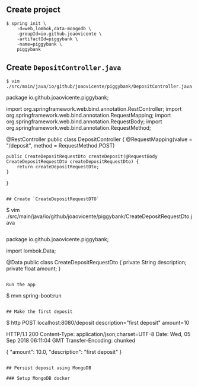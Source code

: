 ## Create project

```
$ spring init \
    -d=web,lombok,data-mongodb \
    -groupId=io.github.joaovicente \
    -artifactId=piggybank \
    -name=piggybank \
    piggybank
```



## Create `DepositController.java`

```
$ vim ./src/main/java/io/github/joaovicente/piggybank/DepositController.java
```
package io.github.joaovicente.piggybank;

import org.springframework.web.bind.annotation.RestController;
import org.springframework.web.bind.annotation.RequestMapping;
import org.springframework.web.bind.annotation.RequestBody;
import org.springframework.web.bind.annotation.RequestMethod;

@RestController
public class DepositController {
    @RequestMapping(value = "/deposit", method = RequestMethod.POST)

    public CreateDepositRequestDto createDeposit(@RequestBody CreateDepositRequestDto createDepositRequestDto) {
        return createDepositRequestDto;
    }
}
```

## Create `CreateDepositRequestDTO`

```
$ vim ./src/main/java/io/github/joaovicente/piggybank/CreateDepositRequestDto.java
```

```
package io.github.joaovicente.piggybank;

import lombok.Data;

@Data
public class CreateDepositRequestDto {
    private String description;
    private float amount;
}
```

Run the app
```
$ mvn spring-boot:run
```

## Make the first deposit

```
$ http POST localhost:8080/deposit description="first deposit" amount=10

HTTP/1.1 200 
Content-Type: application/json;charset=UTF-8
Date: Wed, 05 Sep 2018 06:11:04 GMT
Transfer-Encoding: chunked

{
    "amount": 10.0,
    "description": "first deposit"
}
```

## Persist deposit using MongoDB

### Setup MongoDB docker



